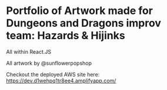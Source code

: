 # Portfolio of Artwork made for Dungeons and Dragons improv team: Hazards & Hijinks
All within React.JS

All artwork by @sunflowerpopshop 

Checkout the deployed AWS site here: https://dev.d1wehpq1tr8ee4.amplifyapp.com/ 